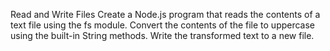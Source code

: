Read and Write Files
Create a Node.js program that reads the contents of a text file using the fs module.
Convert the contents of the file to uppercase using the built-in String methods.
Write the transformed text to a new file.